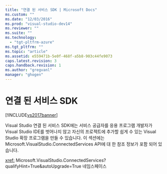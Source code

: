 ```yaml
---
title: "연결 된 서비스 SDK | Microsoft Docs"
ms.custom: ""
ms.date: "12/03/2016"
ms.prod: "visual-studio-dev14"
ms.reviewer: ""
ms.suite: ""
ms.technology: 
  - "tgt-pltfrm-azure"
ms.tgt_pltfrm: ""
ms.topic: "article"
ms.assetid: e559471b-5e0f-468f-a5b8-903c44fe9073
caps.latest.revision: 3
caps.handback.revision: 1
ms.author: "gregvanl"
manager: "ghogen"
---
```

# 연결 된 서비스 SDK
[!INCLUDE[vs2017banner](../code-quality/includes/vs2017banner.md)]

Visual Studio 연결 된 서비스 SDK에는 서비스 공급자를 응용 프로그램 개발자가 Visual Studio IDE를 벗어나지 않고 자신의 프로젝트에 추가할 쉽게 수 있는 Visual Studio 확장 프로그램을 만들 수 있습니다. 이 섹션에는 Microsoft.VisualStudio.ConnectedServices API에 대 한 참조 정보가 포함 되어 있습니다.  
  
 <xref:> Microsoft.VisualStudio.ConnectedServices?qualifyHint=True&autoUpgrade=True 네임스페이스